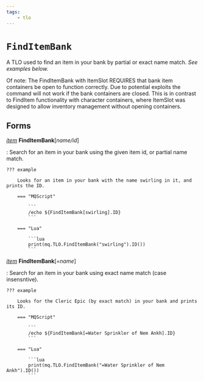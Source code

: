 ```yaml
---
tags:
    - tlo
---
```

# `FindItemBank`

A TLO used to find an item in your bank by partial or exact name match. _See examples below._

Of note: The FindItemBank with ItemSlot REQUIRES that bank item containers be open to function correctly. Due to potential exploits the command will not work if the bank containers are closed. This is in contrast to FindItem functionality with character containers, where ItemSlot was designed to allow inventory management without opening containers.

## Forms

[_item_][item] **FindItemBank**[_name/id_]

:   Search for an item in your bank using the given item id, or partial name match.

    ??? example

        Looks for an item in your bank with the name swirling in it, and prints the ID.

        === "MQScript"

            ```
            /echo ${FindItemBank[swirling].ID}
            ```

        === "Lua"

            ```lua
            print(mq.TLO.FindItemBank("swirling").ID())
            ```


[_item_][item] **FindItemBank**[=_name_]

:   Search for an item in your bank using exact name match (case insensntive).

    ??? example

        Looks for the Cleric Epic (by exact match) in your bank and prints its ID.

        === "MQScript"

            ```
            /echo ${FindItemBank[=Water Sprinkler of Nem Ankh].ID}
            ```

        === "Lua"

            ```lua
            print(mq.TLO.FindItemBank("=Water Sprinkler of Nem Ankh").ID())
            ```


[item]: ../data-types/datatype-item.md
